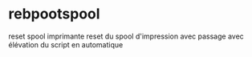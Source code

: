 # rebpootspool
reset spool imprimante
reset du spool d'impression avec passage avec élévation du script en automatique
